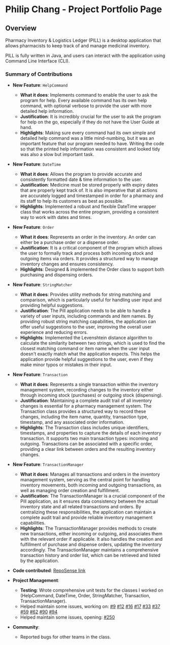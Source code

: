 # Philip Chang - Project Portfolio Page

## Overview
Pharmacy Inventory & Logistics Ledger (PILL) is a desktop application that allows pharmacists to keep track of and manage medicinal inventory.

PILL is fully written in Java, and users can interact with the application using Command Line Interface (CLI).

### Summary of Contributions
- **New Feature**: `HelpCommand`
    - **What it does**: Implements command to enable the user to ask the program for help. 
                        Every available command has its own help command, with optional verbose to provide the user with more detailed help information.
    - **Justification**: It is incredibly crucial for the user to ask the program for help on the go, 
                         especially if they do not have the User Guide at hand.
    - **Highlights**: Making sure every command had its own simple and detailed help command was a little 
                      mind-numbing, but it was an important feature that our program needed to have.
                      Writing the code so that the printed help information was consistent and looked tidy was
                      also a slow but important task.

- **New Feature**: `DateTime`
    - **What it does**: Allows the program to provide accurate and consistently formatted date & time information
                        to the user.
    - **Justification**: Medicine must be stored properly with expiry dates that are properly kept track of. It is also
                         imperative that all actions are accurately logged and timestamped in order for a pharmacy and
                         its staff to help its customers as best as possible.
    - **Highlights**: Implemented a robust and flexible DateTime wrapper class that works across the entire program, 
                      providing a consistent way to work with dates and times.

- **New Feature**: `Order`
    - **What it does**: Represents an order in the inventory. An order can either be a purchase order or a dispense
                        order. 
    - **Justification**: It is a critical component of the program which allows the user to formally track and process
                         both incoming stock and outgoing items via orders. It provides a structured way to manage
                         inventory changes and ensures consistency.
    - **Highlights**: Designed & implemented the Order class to support both purchasing and dispensing orders.

- **New Feature**: `StringMatcher`
    - **What it does**: Provides utility methods for string matching and comparison, which is particularly useful for
                        handling user input and providing helpful suggestions.
    - **Justification**: The Pill application needs to be able to handle a variety of user inputs, including commands
                         and item names. By providing robust string matching capabilities, the application can offer
                         useful suggestions to the user, improving the overall user experience and reducing errors.
    - **Highlights**: Implemented the Levenshtein distance algorithm to calculate the similarity between two strings,
                      which is used to find the closest matching command or item name when the user input doesn't
                      exactly match what the application expects. This helps the application provide helpful suggestions
                      to the user, even if they make minor typos or mistakes in their input.

- **New Feature**: `Transaction`
    - **What it does**: Represents a single transaction within the inventory management system, recording changes to the
                        inventory either through incoming stock (purchases) or outgoing stock (dispensing).
    - **Justification**: Maintaining a complete audit trail of all inventory changes is essential for a pharmacy
                         management system. The Transaction class provides a structured way to record these changes,
                         including the item name, quantity, transaction type, timestamp, and any associated order
                         information.
    - **Highlights**: The Transaction class includes unique identifiers, timestamps, and properties to capture the
                      details of each inventory transaction. It supports two main transaction types: incoming 
                      and outgoing. Transactions can be associated with a specific order,
                      providing a clear link between orders and the resulting inventory changes.

- **New Feature**: `TransactionManager`
    - **What it does**: Manages all transactions and orders in the inventory management system, serving as the central 
                        point for handling inventory movements, both incoming and outgoing 
                        transactions, as well as managing order creation and fulfillment.
    - **Justification**: The TransactionManager is a crucial component of the Pill application, as it ensures data
                         consistency between the actual inventory state and all related transactions and orders. By
                         centralizing these responsibilities, the application can maintain a complete audit trail and
                         provide reliable inventory management capabilities.
    - **Highlights**: The TransactionManager provides methods to create new transactions, either incoming
                      or outgoing, and associates them with the relevant order if applicable. It also
                      handles the creation and fulfillment of purchase and dispense orders, updating the inventory
                      accordingly. The TransactionManager maintains a comprehensive transaction history and order list,
                      which can be retrieved and listed by the application.

- **Code contributed**: [RepoSense link](https://nus-cs2113-ay2425s1.github.io/tp-dashboard/?search=philip1304&breakdown=true&sort=groupTitle%20dsc&sortWithin=title&since=2024-09-20&timeframe=commit&mergegroup=&groupSelect=groupByRepos&checkedFileTypes=docs~functional-code~test-code~other)

- **Project Management**:
    - **Testing**: Wrote comprehensive unit tests for the classes I worked on (HelpCommand, DateTime, Order, 
                   StringMatcher, Transaction, TransactionManager).
    - Helped maintain some issues, working on:
      [#9](https://github.com/AY2425S1-CS2113-W14-4/tp/issues/9)
      [#12](https://github.com/AY2425S1-CS2113-W14-4/tp/issues/12)
      [#16](https://github.com/AY2425S1-CS2113-W14-4/tp/issues/16)
      [#17](https://github.com/AY2425S1-CS2113-W14-4/tp/issues/17)
      [#33](https://github.com/AY2425S1-CS2113-W14-4/tp/issues/33)
      [#37](https://github.com/AY2425S1-CS2113-W14-4/tp/issues/37)
      [#59](https://github.com/AY2425S1-CS2113-W14-4/tp/issues/59)
      [#62](https://github.com/AY2425S1-CS2113-W14-4/tp/issues/62)
      [#90](https://github.com/AY2425S1-CS2113-W14-4/tp/issues/90)
      [#94](https://github.com/AY2425S1-CS2113-W14-4/tp/issues/94)
  - Helped maintain some issues, opening:
      [#250](https://github.com/AY2425S1-CS2113-W14-4/tp/issues/250)

- **Community**:
    - Reported bugs for other teams in the class.
